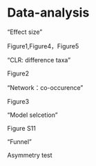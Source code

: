 # Data-analysis

“Effect size” 

Figure1,Figure4，Figure5

“CLR: difference taxa”

Figure2

“Network：co-occurence”

Figure3

“Model selcetion”

Figure S11

“Funnel”

Asymmetry test
